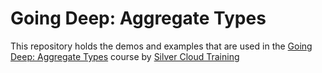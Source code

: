 # Going Deep: Aggregate Types

This repository holds the demos and examples that are used in the [Going Deep: Aggregate Types](https://silvercloudtraining.com/p/going-deep-aggregate-types) course by [Silver Cloud Training](https://silvercloudtraining.com)
